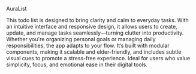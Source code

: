  AuraList 

This todo list is designed to bring clarity and calm to everyday tasks. With an intuitive interface and responsive design, it allows users to create, update, and manage tasks seamlessly—turning clutter into productivity. Whether you're organizing personal goals or managing daily responsibilities, the app adapts to your flow. It’s built with modular components, making it scalable and elder-friendly, and includes subtle visual cues to promote a stress-free experience. Ideal for users who value simplicity, focus, and emotional ease in their digital tools.
